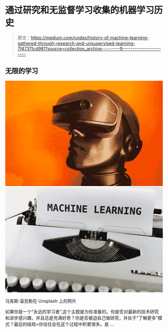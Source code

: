 # 通过研究和无监督学习收集的机器学习历史

> 原文：<https://medium.com/codex/history-of-machine-learning-gathered-through-research-and-unsupervised-learning-7f47311cd981?source=collection_archive---------9----------------------->

## 无限的学习

![](img/f214b7e345b22cf223fe340b50a77a90.png)![](img/62605d06d8ec831531e2c1b02db74471.png)

马库斯·温克勒在 Unsplash 上的照片

如果你是一个“永远的学习者”,这个主题是为你准备的。你是否对最新的技术研究和进步感兴趣，并且总是充满好奇？你是否被迫自己做研究，并处于“了解更多”模式？最后的结局>你往往会在这个过程中积累很多。是 …